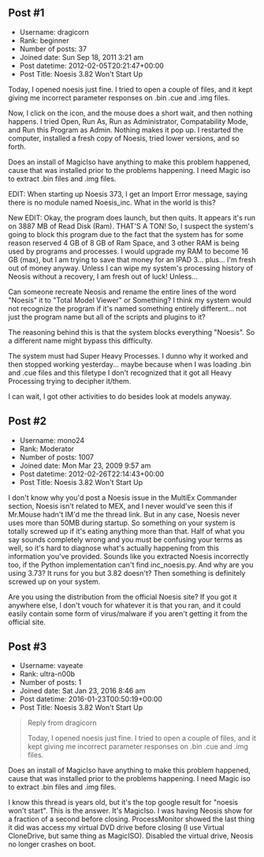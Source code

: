 ## Post #1
- Username: dragicorn
- Rank: beginner
- Number of posts: 37
- Joined date: Sun Sep 18, 2011 3:21 am
- Post datetime: 2012-02-05T20:21:47+00:00
- Post Title: Noesis 3.82 Won't Start Up

Today, I opened noesis just fine. I tried to open a couple of files, and it kept giving me incorrect parameter responses on .bin .cue and .img files.

Now, I click on the icon, and the mouse does a short wait, and then nothing happens. I tried Open, Run As, Run as Administrator, Compatability Mode, and Run this Program as Admin. Nothing makes it pop up. I restarted the computer, installed a fresh copy of Noesis, tried lower versions, and so forth.

Does an install of MagicIso have anything to make this problem happened, cause that was installed prior to the problems happening. I need Magic iso to extract .bin files and .img files.

EDIT: When starting up Noesis 373, I get an Import Error message, saying there is no module named Noesis_inc. What in the world is this?

New EDIT: Okay, the program does launch, but then quits. It appears it's run on 3887 MB of Read Disk (Ram). THAT'S A TON! So, I suspect the system's going to block this program due to the fact that the system has for some reason reserved 4 GB of 8 GB of Ram Space, and 3 other RAM is being used by programs and processes. I would upgrade my RAM to become 16 GB (max), but I am trying to save that money for an IPAD 3... plus... I'm fresh out of money anyway. Unless I can wipe my system's processing history of Neosis without a recovery, I am fresh out of luck! Unless...

Can someone recreate Neosis and rename the entire lines of the word "Noesis" it to "Total Model Viewer" or Something? I think my system would not recognize the program if it's named something entirely different... not just the program name but all of the scripts and plugins to it?

The reasoning behind this is that the system blocks everything "Noesis". So a different name might bypass this difficulty.

The system must had Super Heavy Processes. I dunno why it worked and then stopped working yesterday... maybe because when I was loading .bin and .cue files and this filetype I don't recognized that it got all Heavy Processing trying to decipher it/them.

I can wait, I got other activities to do besides look at models anyway.
## Post #2
- Username: mono24
- Rank: Moderator
- Number of posts: 1007
- Joined date: Mon Mar 23, 2009 9:57 am
- Post datetime: 2012-02-26T22:14:43+00:00
- Post Title: Noesis 3.82 Won't Start Up

I don't know why you'd post a Noesis issue in the MultiEx Commander section, Noesis isn't related to MEX, and I never would've seen this if Mr.Mouse hadn't IM'd me the thread link. But in any case, Noesis never uses more than 50MB during startup. So something on your system is totally screwed up if it's eating anything more than that. Half of what you say sounds completely wrong and you must be confusing your terms as well, so it's hard to diagnose what's actually happening from this information you've provided. Sounds like you extracted Noesis incorrectly too, if the Python implementation can't find inc_noesis.py. And why are you using 3.73? It runs for you but 3.82 doesn't? Then something is definitely screwed up on your system.

Are you using the distribution from the official Noesis site? If you got it anywhere else, I don't vouch for whatever it is that you ran, and it could easily contain some form of virus/malware if you aren't getting it from the official site.
## Post #3
- Username: vayeate
- Rank: ultra-n00b
- Number of posts: 1
- Joined date: Sat Jan 23, 2016 8:46 am
- Post datetime: 2016-01-23T00:50:19+00:00
- Post Title: Noesis 3.82 Won't Start Up

> Reply from dragicorn
>
> Today, I opened noesis just fine. I tried to open a couple of files, and it kept giving me incorrect parameter responses on .bin .cue and .img files.

Does an install of MagicIso have anything to make this problem happened, cause that was installed prior to the problems happening. I need Magic iso to extract .bin files and .img files.

I know this thread is years old, but it's the top google result for "noesis won't start".  This is the answer. It's MagicIso. I was having Neosis show for a fraction of a second before closing. ProcessMonitor showed the last thing it did was access my virtual DVD drive before closing (I use Virtual CloneDrive, but same thing as MagicISO). Disabled the virtual drive, Neosis no longer crashes on boot.
